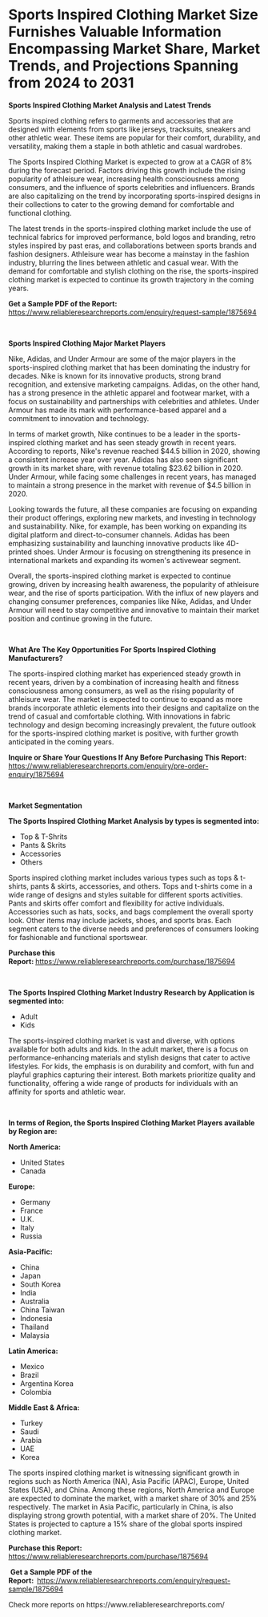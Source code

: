 <p><h1>Sports Inspired Clothing Market Size Furnishes Valuable Information Encompassing Market Share, Market Trends, and Projections Spanning from 2024 to 2031</h1></p><p><strong>Sports Inspired Clothing Market Analysis and Latest Trends</strong></p>
<p><p>Sports inspired clothing refers to garments and accessories that are designed with elements from sports like jerseys, tracksuits, sneakers and other athletic wear. These items are popular for their comfort, durability, and versatility, making them a staple in both athletic and casual wardrobes.</p><p>The Sports Inspired Clothing Market is expected to grow at a CAGR of 8% during the forecast period. Factors driving this growth include the rising popularity of athleisure wear, increasing health consciousness among consumers, and the influence of sports celebrities and influencers. Brands are also capitalizing on the trend by incorporating sports-inspired designs in their collections to cater to the growing demand for comfortable and functional clothing.</p><p>The latest trends in the sports-inspired clothing market include the use of technical fabrics for improved performance, bold logos and branding, retro styles inspired by past eras, and collaborations between sports brands and fashion designers. Athleisure wear has become a mainstay in the fashion industry, blurring the lines between athletic and casual wear. With the demand for comfortable and stylish clothing on the rise, the sports-inspired clothing market is expected to continue its growth trajectory in the coming years.</p></p>
<p><strong>Get a Sample PDF of the Report:&nbsp;</strong> <a href="https://www.reliableresearchreports.com/enquiry/request-sample/1875694">https://www.reliableresearchreports.com/enquiry/request-sample/1875694</a></p>
<p>&nbsp;</p>
<p><strong>Sports Inspired Clothing Major Market Players</strong></p>
<p><p>Nike, Adidas, and Under Armour are some of the major players in the sports-inspired clothing market that has been dominating the industry for decades. Nike is known for its innovative products, strong brand recognition, and extensive marketing campaigns. Adidas, on the other hand, has a strong presence in the athletic apparel and footwear market, with a focus on sustainability and partnerships with celebrities and athletes. Under Armour has made its mark with performance-based apparel and a commitment to innovation and technology.</p><p>In terms of market growth, Nike continues to be a leader in the sports-inspired clothing market and has seen steady growth in recent years. According to reports, Nike's revenue reached $44.5 billion in 2020, showing a consistent increase year over year. Adidas has also seen significant growth in its market share, with revenue totaling $23.62 billion in 2020. Under Armour, while facing some challenges in recent years, has managed to maintain a strong presence in the market with revenue of $4.5 billion in 2020.</p><p>Looking towards the future, all these companies are focusing on expanding their product offerings, exploring new markets, and investing in technology and sustainability. Nike, for example, has been working on expanding its digital platform and direct-to-consumer channels. Adidas has been emphasizing sustainability and launching innovative products like 4D-printed shoes. Under Armour is focusing on strengthening its presence in international markets and expanding its women's activewear segment.</p><p>Overall, the sports-inspired clothing market is expected to continue growing, driven by increasing health awareness, the popularity of athleisure wear, and the rise of sports participation. With the influx of new players and changing consumer preferences, companies like Nike, Adidas, and Under Armour will need to stay competitive and innovative to maintain their market position and continue growing in the future.</p></p>
<p>&nbsp;</p>
<p><strong>What Are The Key Opportunities For Sports Inspired Clothing Manufacturers?</strong></p>
<p><p>The sports-inspired clothing market has experienced steady growth in recent years, driven by a combination of increasing health and fitness consciousness among consumers, as well as the rising popularity of athleisure wear. The market is expected to continue to expand as more brands incorporate athletic elements into their designs and capitalize on the trend of casual and comfortable clothing. With innovations in fabric technology and design becoming increasingly prevalent, the future outlook for the sports-inspired clothing market is positive, with further growth anticipated in the coming years.</p></p>
<p><strong>Inquire or Share Your Questions If Any Before Purchasing This Report:</strong> <a href="https://www.reliableresearchreports.com/enquiry/pre-order-enquiry/1875694">https://www.reliableresearchreports.com/enquiry/pre-order-enquiry/1875694</a></p>
<p>&nbsp;</p>
<p><strong>Market Segmentation</strong></p>
<p><strong>The Sports Inspired Clothing Market Analysis by types is segmented into:</strong></p>
<p><ul><li>Top & T-Shrits</li><li>Pants & Skrits</li><li>Accessories</li><li>Others</li></ul></p>
<p><p>Sports inspired clothing market includes various types such as tops & t-shirts, pants & skirts, accessories, and others. Tops and t-shirts come in a wide range of designs and styles suitable for different sports activities. Pants and skirts offer comfort and flexibility for active individuals. Accessories such as hats, socks, and bags complement the overall sporty look. Other items may include jackets, shoes, and sports bras. Each segment caters to the diverse needs and preferences of consumers looking for fashionable and functional sportswear.</p></p>
<p><strong>Purchase this Report:&nbsp;</strong><a href="https://www.reliableresearchreports.com/purchase/1875694">https://www.reliableresearchreports.com/purchase/1875694</a></p>
<p>&nbsp;</p>
<p><strong>The Sports Inspired Clothing Market Industry Research by Application is segmented into:</strong></p>
<p><ul><li>Adult</li><li>Kids</li></ul></p>
<p><p>The sports-inspired clothing market is vast and diverse, with options available for both adults and kids. In the adult market, there is a focus on performance-enhancing materials and stylish designs that cater to active lifestyles. For kids, the emphasis is on durability and comfort, with fun and playful graphics capturing their interest. Both markets prioritize quality and functionality, offering a wide range of products for individuals with an affinity for sports and athletic wear.</p></p>
<p>&nbsp;</p>
<p><strong>In terms of Region, the Sports Inspired Clothing Market Players available by Region are:</strong></p>
<p>
    <p> <strong> North America: </strong>
        <ul>
            <li>United States</li>
            <li>Canada</li>
        </ul>
        </p> 
    <p> <strong> Europe: </strong>
        <ul>
            <li>Germany</li>
            <li>France</li>
            <li>U.K.</li>
            <li>Italy</li>
            <li>Russia</li>
        </ul>
        </p> 
    <p> <strong> Asia-Pacific: </strong>
        <ul>
            <li>China</li>
            <li>Japan</li>
            <li>South Korea</li>
            <li>India</li>
            <li>Australia</li>
            <li>China Taiwan</li>
            <li>Indonesia</li>
            <li>Thailand</li>
            <li>Malaysia</li>
        </ul>
        </p> 
    <p> <strong> Latin America: </strong>
        <ul>
            <li>Mexico</li>
            <li>Brazil</li>
            <li>Argentina Korea</li>
            <li>Colombia</li>
        </ul>
        </p> 
    <p> <strong> Middle East & Africa: </strong>
        <ul>
            <li>Turkey</li>
            <li>Saudi</li>
            <li>Arabia</li>
            <li>UAE</li>
            <li>Korea</li>
        </ul>
    </p>
    </p>
<p><p>The sports inspired clothing market is witnessing significant growth in regions such as North America (NA), Asia Pacific (APAC), Europe, United States (USA), and China. Among these regions, North America and Europe are expected to dominate the market, with a market share of 30% and 25% respectively. The market in Asia Pacific, particularly in China, is also displaying strong growth potential, with a market share of 20%. The United States is projected to capture a 15% share of the global sports inspired clothing market.</p></p>
<p><strong>Purchase this Report: </strong><a href="https://www.reliableresearchreports.com/purchase/1875694">https://www.reliableresearchreports.com/purchase/1875694</a></p>
<p>&nbsp;<strong>Get a Sample PDF of the Report:&nbsp;&nbsp;</strong><a href="https://www.reliableresearchreports.com/enquiry/request-sample/1875694">https://www.reliableresearchreports.com/enquiry/request-sample/1875694</a></p>
<p><strong></strong></p>
<p>Check more reports on https://www.reliableresearchreports.com/</p>